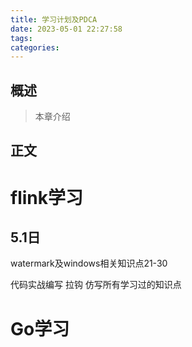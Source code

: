 ```yaml
---
title: 学习计划及PDCA
date: 2023-05-01 22:27:58
tags:
categories:
---
```


## 概述

> 本章介绍

<!--more-->

## 正文

# flink学习

## 5.1日

watermark及windows相关知识点21-30

代码实战编写 拉钩 仿写所有学习过的知识点

# Go学习